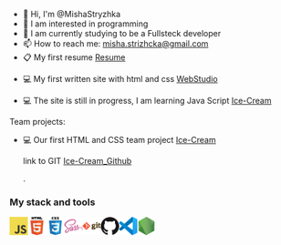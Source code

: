 - 👋 Hi, I'm @MishaStryzhka
- 👀 I am interested in programming
- 🌱 I am currently studying to be a Fullsteck developer
- 📫 How to reach me: misha.strizhcka@gmail.com
- 📋 My first resume <a href="https://mishastryzhka.github.io/resume/">Resume</a></p>
- 💻 My first written site with html and css <a href="https://mishastryzhka.github.io/goit-markup-hw-08/">WebStudio</a></p>
- 💻 The site is still in progress, I am learning Java Script <a href="https://mishastryzhka.github.io/goit-js-hw-11/">Ice-Cream</a></p>

Team projects:
- 💻 Our first HTML and CSS team project <a href="https://vendettich13.github.io/Ice-Cream/">Ice-Cream</a></p> link to GIT <a href="https://github.com/Vendettich13/Ice-Cream">Ice-Cream_Github</a></p>.

### My stack and tools

<img align="left" alt="JavaScript" width="32px" src="https://raw.githubusercontent.com/github/explore/80688e429a7d4ef2fca1e82350fe8e3517d3494d/topics/javascript/javascript.png" />

<img align="left" alt="HTML5" width="32px" src="https://raw.githubusercontent.com/github/explore/80688e429a7d4ef2fca1e82350fe8e3517d3494d/topics/html/html.png" />

<img align="left" alt="CSS3" width="32px" src="https://raw.githubusercontent.com/github/explore/80688e429a7d4ef2fca1e82350fe8e3517d3494d/topics/css/css.png" />

<img align="left" alt="Sass" width="32px" src="https://raw.githubusercontent.com/github/explore/80688e429a7d4ef2fca1e82350fe8e3517d3494d/topics/sass/sass.png" />

<img align="left" alt="Git" width="32px" src="https://raw.githubusercontent.com/github/explore/80688e429a7d4ef2fca1e82350fe8e3517d3494d/topics/git/git.png" />

<img align="left" alt="GitHub" width="32px" src="https://raw.githubusercontent.com/github/explore/78df643247d429f6cc873026c0622819ad797942/topics/github/github.png" />

<img align="left" alt="Visual Studio Code" width="32px" src="https://raw.githubusercontent.com/github/explore/80688e429a7d4ef2fca1e82350fe8e3517d3494d/topics/visual-studio-code/visual-studio-code.png" />

<img align="left" alt="Node.js" width="32px" src="https://raw.githubusercontent.com/github/explore/80688e429a7d4ef2fca1e82350fe8e3517d3494d/topics/nodejs/nodejs.png" />
